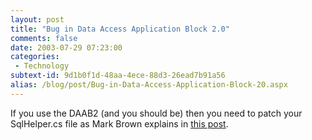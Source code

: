```yaml
---
layout: post
title: "Bug in Data Access Application Block 2.0"
comments: false
date: 2003-07-29 07:23:00
categories:
 - Technology
subtext-id: 9d1b0f1d-48aa-4ece-88d3-26ead7b91a56
alias: /blog/post/Bug-in-Data-Access-Application-Block-20.aspx
---
```



If you use the DAAB2 (and you should be) then you need to patch your SqlHelper.cs file as Mark Brown explains in [this post](http://www.dotnetjunkies.com/weblog/markbrown/posts/454.aspx). 
